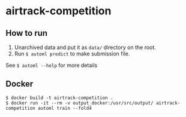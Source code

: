 # airtrack-competition

## How to run

1. Unarchived data and put it as `data/` directory on the root.
2. Run ``$ automl predict`` to make submission file.

See `$ automl --help` for more details

## Docker

```console
$ docker build -t airtrack-competition .
$ docker run -it --rm -v output_docker:/usr/src/output/ airtrack-competition automl train --fold4
```
